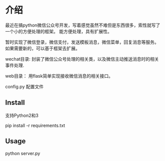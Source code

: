 # 介绍

最近在搞python微信公众号开发，写着感觉虽然不难但是东西很多，索性就写了一个小的方便处理的框架。
能方便处理，具有扩展性。

暂时实现了微信登录，微信支付，发送模板消息，微信菜单，回复消息等服务。
如果需要新的，可以基于框架去扩展。

wechat目录:  封装了微信公众号处理的相关类，以及微信主动推送消息时的相关事件处理.

web目录：  用flask简单实现接收微信消息的相关接口。

config.py  配置文件
    
## Install

支持Python2和3

pip install -r requirements.txt

## Usage

python server.py

```
```

